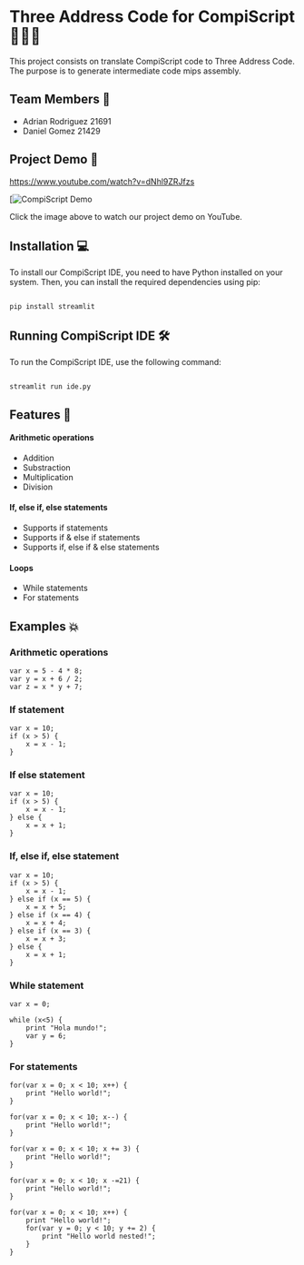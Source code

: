 # Three Address Code for CompiScript 🧑🏻‍💻

This project consists on translate CompiScript code to Three Address Code. The purpose is to generate intermediate code mips assembly.

## Team Members 👥

- Adrian Rodriguez 21691
- Daniel Gomez 21429

## Project Demo 🎥

https://www.youtube.com/watch?v=dNhl9ZRJfzs

[![CompiScript Demo](https://www.youtube.com/watch?v=dNhl9ZRJfzs)

Click the image above to watch our project demo on YouTube.

## Installation 💻

To install our CompiScript IDE, you need to have Python installed on your system. Then, you can install the required dependencies using pip:

```

pip install streamlit

```

## Running CompiScript IDE 🛠️

To run the CompiScript IDE, use the following command:

```

streamlit run ide.py

```

## Features 🚀

#### Arithmetic operations
- Addition
- Substraction
- Multiplication
- Division

#### If, else if, else statements
- Supports if statements
- Supports if & else if statements
- Supports if, else if & else statements

#### Loops
- While statements
- For statements

## Examples 💥

### Arithmetic operations

```
var x = 5 - 4 * 8;
var y = x + 6 / 2;
var z = x * y + 7;
```

### If statement

```
var x = 10;
if (x > 5) {
    x = x - 1;
}
```

### If else statement

```
var x = 10;
if (x > 5) {
    x = x - 1;
} else {
    x = x + 1;
}
```

### If, else if, else statement
```
var x = 10;
if (x > 5) {
    x = x - 1;
} else if (x == 5) {
    x = x + 5;  
} else if (x == 4) {
    x = x + 4;  
} else if (x == 3) {
    x = x + 3;  
} else {
    x = x + 1;
}
```

### While statement

```
var x = 0;

while (x<5) {
    print "Hola mundo!";
    var y = 6;
}
```

### For statements

```
for(var x = 0; x < 10; x++) {
    print "Hello world!";
}
```

```
for(var x = 0; x < 10; x--) {
    print "Hello world!";
}
```

```
for(var x = 0; x < 10; x += 3) {
    print "Hello world!";
}
```

```
for(var x = 0; x < 10; x -=21) {
    print "Hello world!";
}
```

```
for(var x = 0; x < 10; x++) {
    print "Hello world!";
    for(var y = 0; y < 10; y += 2) {
        print "Hello world nested!";
    }
}
```
